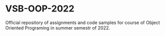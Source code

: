 # VSB-OOP-2022

Official repository of assignments and code samples for course of Object Oriented Programing in summer semestr of 2022.

